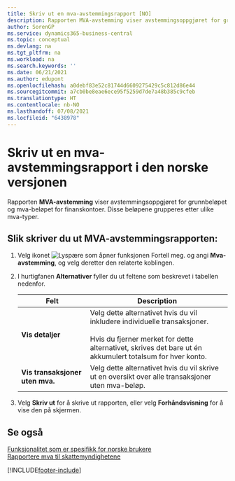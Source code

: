 ```yaml
---
title: Skriv ut en mva-avstemmingsrapport [NO]
description: Rapporten MVA-avstemming viser avstemmingsoppgjøret for grunnbeløpet og mva-beløpet for finanskontoer.
author: SorenGP
ms.service: dynamics365-business-central
ms.topic: conceptual
ms.devlang: na
ms.tgt_pltfrm: na
ms.workload: na
ms.search.keywords: ''
ms.date: 06/21/2021
ms.author: edupont
ms.openlocfilehash: a0debf83e52c81744d6609275429c5c812d86e44
ms.sourcegitcommit: a7cb0be8eae6ece95f5259d7de7a48b385c9cfeb
ms.translationtype: HT
ms.contentlocale: nb-NO
ms.lasthandoff: 07/08/2021
ms.locfileid: "6438978"
---
```

# <a name="print-a-vat-reconciliation-report-in-the-norwegian-version"></a>Skriv ut en mva-avstemmingsrapport i den norske versjonen
Rapporten **MVA-avstemming** viser avstemmingsoppgjøret for grunnbeløpet og mva-beløpet for finanskontoer. Disse beløpene grupperes etter ulike mva-typer.  

## <a name="to-print-the-vat-reconciliation-report"></a>Slik skriver du ut MVA-avstemmingsrapporten:  

1.  Velg ikonet ![Lyspære som åpner funksjonen Fortell meg.](../../media/ui-search/search_small.png "Fortell hva du vil gjøre") og angi **Mva-avstemming**, og velg deretter den relaterte koblingen.  
2.  I hurtigfanen **Alternativer** fyller du ut feltene som beskrevet i tabellen nedenfor.  

    |Felt|Description|  
    |---------------------------------|---------------------------------------|  
    |**Vis detaljer**|Velg dette alternativet hvis du vil inkludere individuelle transaksjoner.<br /><br /> Hvis du fjerner merket for dette alternativet, skrives det bare ut én akkumulert totalsum for hver konto.|  
    |**Vis transaksjoner uten mva.**|Velg dette alternativet hvis du vil skrive ut en oversikt over alle transaksjoner uten mva-beløp.|  

3.  Velg **Skriv ut** for å skrive ut rapporten, eller velg **Forhåndsvisning** for å vise den på skjermen.  

## <a name="see-also"></a>Se også  
 [Funksjonalitet som er spesifikk for norske brukere](norway-local-functionality.md)   
 [Rapportere mva til skattemyndighetene](../../finance-how-report-vat.md)


[!INCLUDE[footer-include](../../includes/footer-banner.md)]